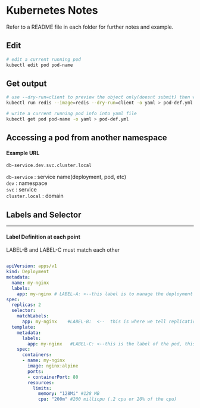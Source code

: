# Kubernetes Notes

Refer to a README file in each folder for further notes and example.


## Edit

``` bash
# edit a current running pod
kubectl edit pod pod-name
```

## Get output


``` bash
# use --dry-run=client to preview the object only(doesnt submit) then write info into yaml file
kubectl run redis --image=redis --dry-run=client -o yaml > pod-def.yml

# write a current running pod info into yaml file
kubectl get pod pod-name -o yaml > pod-def.yml
```



## Accessing a pod from another namespace
#### Example URL
```bash
db-service.dev.svc.cluster.local
```
`db-service` : service name(deployment, pod, etc)  
`dev` : namespace  
`svc` : service  
`cluster.local` : domain




## Labels and Selector
----
#### Label Definition at each point

LABEL-B and LABEL-C must match each other
``` yaml

apiVersion: apps/v1
kind: Deployment
metadata:
  name: my-nginx
  labels:
    app: my-nginx # LABEL-A: <--this label is to manage the deployment itself. this may be used to filter the deployment based on this label. 
spec:              
  replicas: 2
  selector:
    matchLabels:
      app: my-nginx    #LABEL-B:  <--  this is where we tell replication controller to manage the pods. This field defines how the Deployment finds which Pods to manage. Must match with LABEL-C
  template:
    metadata:
      labels:
        app: my-nginx   #LABEL-C: <--this is the label of the pod, this must be same as LABEL-B
    spec:                
      containers:
      - name: my-nginx
        image: nginx:alpine
        ports:
        - containerPort: 80
        resources:
          limits:
            memory: "128Mi" #128 MB
            cpu: "200m" #200 millicpu (.2 cpu or 20% of the cpu)

```